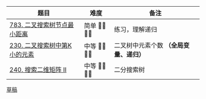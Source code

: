 

| 题目 | 难度 | 备注| 
|------|-----|---------|
|  [783. 二叉搜索树节点最小距离](https://leetcode-cn.com/problems/minimum-distance-between-bst-nodes/)         | 简单 🤩🤩🤩🤩|  练习，理解递归|
| [230. 二叉搜索树中第K小的元素](https://leetcode-cn.com/problems/kth-smallest-element-in-a-bst/)    | 中等 🤩🤩🤩🤩| 二叉树中元素个数 **（全局变量、递归）**  |
| [240. 搜索二维矩阵 II](https://leetcode-cn.com/problems/search-a-2d-matrix-ii/)            | 中等 🤩🤩🤩🤩| 二分搜索树 |



[草稿](https://juejin.cn/editor/drafts/7076638365897981959)